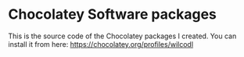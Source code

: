# Chocolatey Software packages
This is the source code of the Chocolatey packages I created. You can install it from here: https://chocolatey.org/profiles/wilcodl
